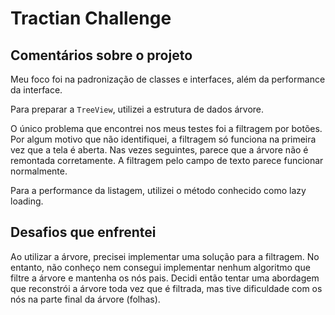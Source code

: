 

# Tractian Challenge

## Comentários sobre o projeto

Meu foco foi na padronização de classes e interfaces, além da performance da interface.

Para preparar a `TreeView`, utilizei a estrutura de dados árvore.

O único problema que encontrei nos meus testes foi a filtragem por botões. Por algum motivo que não identifiquei, a filtragem só funciona na primeira vez que a tela é aberta. Nas vezes seguintes, parece que a árvore não é remontada corretamente. A filtragem pelo campo de texto parece funcionar normalmente.

Para a performance da listagem, utilizei o método conhecido como lazy loading.

## Desafios que enfrentei

Ao utilizar a árvore, precisei implementar uma solução para a filtragem. No entanto, não conheço nem consegui implementar nenhum algoritmo que filtre a árvore e mantenha os nós pais. Decidi então tentar uma abordagem que reconstrói a árvore toda vez que é filtrada, mas tive dificuldade com os nós na parte final da árvore (folhas).
